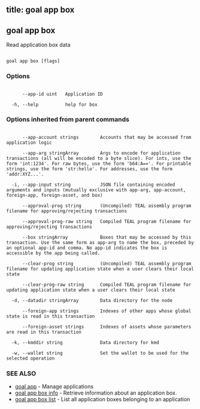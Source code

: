 title: goal app box
---
## goal app box



Read application box data



```

goal app box [flags]

```



### Options



```

      --app-id uint   Application ID

  -h, --help          help for box

```



### Options inherited from parent commands



```

      --app-account strings        Accounts that may be accessed from application logic

      --app-arg stringArray        Args to encode for application transactions (all will be encoded to a byte slice). For ints, use the form 'int:1234'. For raw bytes, use the form 'b64:A=='. For printable strings, use the form 'str:hello'. For addresses, use the form 'addr:XYZ...'.

  -i, --app-input string           JSON file containing encoded arguments and inputs (mutually exclusive with app-arg, app-account, foreign-app, foreign-asset, and box)

      --approval-prog string       (Uncompiled) TEAL assembly program filename for approving/rejecting transactions

      --approval-prog-raw string   Compiled TEAL program filename for approving/rejecting transactions

      --box stringArray            Boxes that may be accessed by this transaction. Use the same form as app-arg to name the box, preceded by an optional app-id and comma. No app-id indicates the box is accessible by the app being called.

      --clear-prog string          (Uncompiled) TEAL assembly program filename for updating application state when a user clears their local state

      --clear-prog-raw string      Compiled TEAL program filename for updating application state when a user clears their local state

  -d, --datadir stringArray        Data directory for the node

      --foreign-app strings        Indexes of other apps whose global state is read in this transaction

      --foreign-asset strings      Indexes of assets whose parameters are read in this transaction

  -k, --kmddir string              Data directory for kmd

  -w, --wallet string              Set the wallet to be used for the selected operation

```



### SEE ALSO



* [goal app](../../../app/app/)	 - Manage applications
* [goal app box info](../info/)	 - Retrieve information about an application box.
* [goal app box list](../list/)	 - List all application boxes belonging to an application



